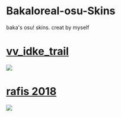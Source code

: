 # Bakaloreal-osu-Skins
baka's osu! skins. creat by myself

# [vv_idke_trail](https://drive.google.com/file/d/1HHGOdSeyjprerFWGFec8pii_2AN4Hnv0/view?usp=sharing)
![](https://imgur.com/sQNVl1w.png)

# [rafis 2018](https://drive.google.com/file/d/1uZTYwhtq-rcbt1OtXoDWXeODEmQvAEPA/view?usp=drive_link)
![](https://imgur.com/TE9aluq.png)

